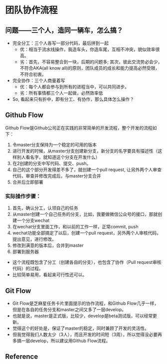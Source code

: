 # 团队协作流程
## 问题——三个人，造同一辆车，怎么搞？
- 完全分工：三个人各写一部分代码，最后拼到一起
  - 优：相当于流水线操作，我造车头，你造车尾，互相不冲突，貌似效率很高。
  - 劣：首先，不容易整合到一块，后期的问题多; 其次，彼此交流势必会少，不符合AKA(all know all)的原则，团队成员的成长和能力提高必然受限，不符合初衷。
- 完全协作：三个人商量着写
  - 优：每个人都会参与到所有的进程当中，可以共同进步。
  - 劣：所有事情都三个人一起做，必然效率低
- So, 看起来只有折中，即有分工、有协作，那么具体怎么操作？

## Github Flow
Github Flow是Github公司正在实践的非常简单的开发流程，整个开发的流程如下：
1. 令master分支保持为一个稳定的可用的版本
2. 进行开发的时候，从master分支创建新分支，新分支的名字要具有描述性（这样别人看名字，就知道这个分支在开发什么）
3. 在2创建的分支中写代码、提交、push。
4. 自己的这个部分开发得差不多了，就创建一个pull request, 让另外两个人审查代码，审查并修改完成后，与master分支合并
5. 合并后立即部署

### 实际操作步骤：
1. 首先，确认分工，认领自己的任务
2. 从master创建一个自己任务的分支，比如，我要做微信公众号的接口，那就创建一个分支wechat
3. 在wechat分支里面工作，和以前的工作一样，正常commit, push
4. wechat功能全部搞定了以后，创建一个pull request，另外两个人审核代码，提出意见，进行修改。
5. 修改到满意的版本后，合并到master
6. 部署到服务器

- 这个流程既包含了分工（创建各自的分支），也包含了协作（Pull request审核代码）的过程。
- 比较简单易用，看起来可行性还可以。

## Git Flow
- Git Flow是芝麻星任务卡片里面提示的协作流程，和Github Flow几乎一样，但是在各自的任务分支和master之间又多了一层develop。
- 也就是说，master是正式版，比较少，develop是beta测试版，可以经常更新。
- 觉得这个的好处是，保证了master的稳定，同时兼顾了开发的灵活性。
- 但我觉得我们人数太少（3人），而且开发的时间短（3周），所以觉得没必要再多搞一层develop，所以建议用Github Flow流程。

## Reference

